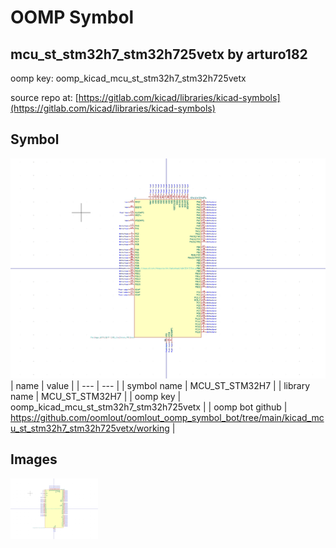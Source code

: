 # OOMP Symbol  
## mcu_st_stm32h7_stm32h725vetx  by arturo182  
  
oomp key: oomp_kicad_mcu_st_stm32h7_stm32h725vetx  
  
source repo at: [https://gitlab.com/kicad/libraries/kicad-symbols](https://gitlab.com/kicad/libraries/kicad-symbols)  
## Symbol  
  
[![working.png](working_600.png)](working.png)  
| name | value | 
| --- | --- | 
| symbol name | MCU_ST_STM32H7 | 
| library name | MCU_ST_STM32H7 | 
| oomp key | oomp_kicad_mcu_st_stm32h7_stm32h725vetx | 
| oomp bot github | https://github.com/oomlout/oomlout_oomp_symbol_bot/tree/main/kicad_mcu_st_stm32h7_stm32h725vetx/working | 
## Images  
  
[![working.png](working_140.png)](working.png)  
